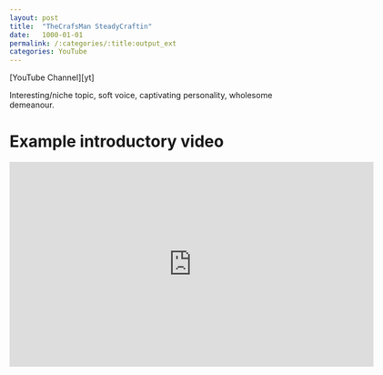 ```yaml
---
layout: post
title:  "TheCrafsMan SteadyCraftin"
date:   1000-01-01
permalink: /:categories/:title:output_ext
categories: YouTube
---
```


<script src="https://apis.google.com/js/platform.js"></script>
<div class="g-ytsubscribe" data-channelid="UCzsjHlc0WRwZYwlinsmtM4w" data-layout="full" data-count="default"></div>
[YouTube Channel][yt]
<!-- <br/><br/> -->

Interesting/niche topic, soft voice, captivating personality, wholesome demeanour.

Example introductory video
===
<iframe id='ivplayer' type='text/html' width='640' height='360'       src='https://www.invidio.us/embed/ktv2mJfgFPs?' frameborder='0'></iframe>

[yt]: https://www.youtube.com/channel/UCzsjHlc0WRwZYwlinsmtM4w 
